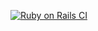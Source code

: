 [![Ruby on Rails CI](https://github.com/pietro1704/landingPagePietro/actions/workflows/rubyonrails.yml/badge.svg?event=push)](https://github.com/pietro1704/landingPagePietro/actions/workflows/rubyonrails.yml)
